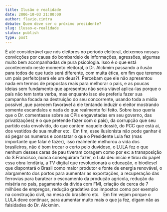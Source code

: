 ```yaml
---
title: Ilusão e realidade
date: 2006-10-03 21:00:00
author: flavio.cintra
debate: Quem deve ser o próximo presidente?
slug: ilusao-e-realidade
status: publish 
type: post
---
```


É até considerável que nós eleitores no periodo eleitoral, deixemos nossas convicções por causa do bombardeio de informações, agressões, algumas muito bem acompanhadas de pura psicologia. Isso é o que está acontecendo neste momento eleitoral, o Dr. Alckmim passando a ilusão para todos de que tudo será diferente, com muita ética, em fim que teremos um país perfeito(será ele um deus?). Percebam que ele não apresentou nada em termos de propostas reais para melhorar o pais, e as poucas ideias sem fundamento que apresentou não seria viável aplica-las porque o país não tem tanta verba, mas enquanto isso ele preferiu fazer sua campanha focada na destruição do seu concorrente, usando toda a mídia possível ,que parecem favorável a ele tentando induzir o eleitor mostrando somente escandalos e nada do que realmente foi feito. Sobre isso queria que o Dr. comentasse sobre as CPIs engavetadas em seu governo, das privatizações( é o que pretende fazer com o país), da corrupção que seu partido esta envolvido, do que contem naquele dossiê, do PCC que está aí, dos vestidos de sua mulher etc.  Em fim, esse ilusionista não pode ganhar é só pegar os numeros e constatar o que o Presidente Lula fez (mas importante que falar é fazer), isso realmente melhorou a vida dos brasileiros, não é bom trocar o certo pelo duvidoso, o LULA fez o que nenhum desses caras de pau tiveram coragem como por ex: a transposição do S.Francisco, nunca conseguiram fazer, o Lula deu início e tirou do papel essa obra lendária, a TV digital que revolucionará a educação, o biodiesel que dispontará o Brasil como maior produtor e fonte de energia renovável, o alargamento dos portos para aumentar as exportações, a recuperação das ferrovias para baratear o escoamento da produção agricola, redução da miséria no país, pagamento da dívida com FMI, criação de cerca de 7 milhões de empregos, redução gradativa dos impostos como por exemplo na construção civil, na mesa do brasileiro etc.   Em fim vejam porque o LULA deve continuar, para aumentar muito mais o que ja fez, digam não as falsidades do Dr. Alckmim.


 



